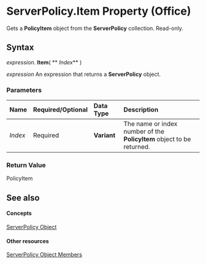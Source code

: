
# ServerPolicy.Item Property (Office)

Gets a  **PolicyItem** object from the **ServerPolicy** collection. Read-only.


## Syntax

 _expression_. **Item**( ** _Index_** )

 _expression_ An expression that returns a **ServerPolicy** object.


### Parameters



|**Name**|**Required/Optional**|**Data Type**|**Description**|
|:-----|:-----|:-----|:-----|
| _Index_|Required|**Variant**|The name or index number of the  **PolicyItem** object to be returned.|

### Return Value

PolicyItem


## See also


#### Concepts


[ServerPolicy Object](ce2a63d2-5deb-b94b-45d7-ed84e9be7deb.md)
#### Other resources


[ServerPolicy Object Members](ed14d9a8-6159-f175-9078-181331ebfb03.md)